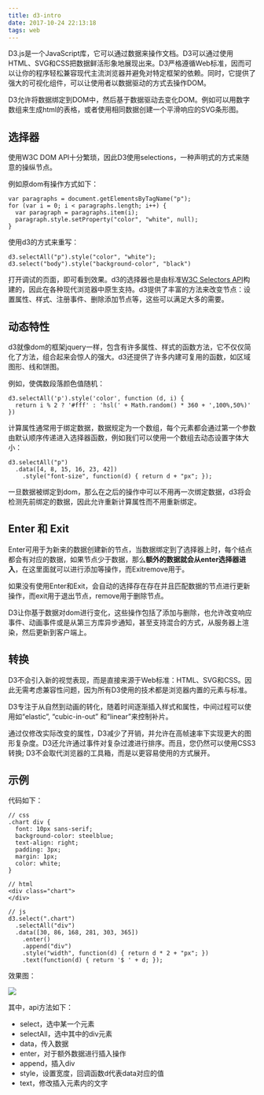 ```yaml
---
title: d3-intro
date: 2017-10-24 22:13:18
tags: web
---
```

D3.js是一个JavaScript库，它可以通过数据来操作文档。D3可以通过使用HTML、SVG和CSS把数据鲜活形象地展现出来。D3严格遵循Web标准，因而可以让你的程序轻松兼容现代主流浏览器并避免对特定框架的依赖。同时，它提供了强大的可视化组件，可以让使用者以数据驱动的方式去操作DOM。

D3允许将数据绑定到DOM中，然后基于数据驱动去变化DOM。例如可以用数字数组来生成html的表格，或者使用相同数据创建一个平滑响应的SVG条形图。

## 选择器

使用W3C DOM API十分繁琐，因此D3使用selections，一种声明式的方式来随意的操纵节点。

例如原dom有操作方式如下：

```
var paragraphs = document.getElementsByTagName("p");
for (var i = 0; i < paragraphs.length; i++) {
  var paragraph = paragraphs.item(i);
  paragraph.style.setProperty("color", "white", null);
}
```

使用d3的方式来重写：

```
d3.selectAll("p").style("color", "white");
d3.select("body").style("background-color", "black")
```

打开调试的页面，即可看到效果。d3的选择器也是由标准[W3C Selectors API](https://www.w3.org/TR/selectors-api/)构建的，因此在各种现代浏览器中原生支持。d3提供了丰富的方法来改变节点：设置属性、样式、注册事件、删除添加节点等，这些可以满足大多的需要。

## 动态特性

d3就像dom的框架jquery一样，包含有许多属性、样式的函数方法，它不仅仅简化了方法，组合起来会惊人的强大。d3还提供了许多内建可复用的函数，如区域图形、线和饼图。

例如，使偶数段落颜色值随机：

```
d3.selectAll('p').style('color', function (d, i) {
  return i % 2 ? '#fff' : 'hsl(' + Math.random() * 360 + ',100%,50%)'
})
```

计算属性通常用于绑定数据，数据规定为一个数组，每个元素都会通过第一个参数由默认顺序传递进入选择器函数，例如我们可以使用一个数组去动态设置字体大小：

```
d3.selectAll("p")
  .data([4, 8, 15, 16, 23, 42])
    .style("font-size", function(d) { return d + "px"; });
```

一旦数据被绑定到dom，那么在之后的操作中可以不用再一次绑定数据，d3将会检测先前绑定的数据，因此允许重新计算属性而不用重新绑定。																																																																																	

## Enter 和 Exit

Enter可用于为新来的数据创建新的节点，当数据绑定到了选择器上时，每个结点都会有对应的数据，如果节点少于数据，那么**额外的数据就会从enter选择器进入**，在这里面就可以进行添加等操作，而Exitremove用于。

如果没有使用Enter和Exit，会自动的选择存在存在并且匹配数据的节点进行更新操作，而exit用于退出节点，remove用于删除节点。

D3让你基于数据对dom进行变化，这些操作包括了添加与删除，也允许改变响应事件、动画事件或是从第三方库异步通知，甚至支持混合的方式，从服务器上渲染，然后更新到客户端上。

## 转换

D3不会引入新的视觉表现，而是直接来源于Web标准：HTML、SVG和CSS。因此无需考虑兼容性问题，因为所有D3使用的技术都是浏览器内置的元素与标准。

D3专注于从自然到动画的转化，随着时间逐渐插入样式和属性，中间过程可以使用如“elastic”, “cubic-in-out” 和“linear”来控制补片。

通过仅修改实际改变的属性，D3减少了开销，并允许在高帧速率下实现更大的图形复杂度。D3还允许通过事件对复杂过渡进行排序。而且，您仍然可以使用CSS3转换; D3不会取代浏览器的工具箱，而是以更容易使用的方式展开。



## 示例

代码如下：

```
// css
.chart div {
  font: 10px sans-serif;
  background-color: steelblue;
  text-align: right;
  padding: 3px;
  margin: 1px;
  color: white;
}

// html
<div class="chart">
</div>

// js
d3.select(".chart")
  .selectAll("div")
  .data([30, 86, 168, 281, 303, 365])
    .enter()
    .append("div")
    .style("width", function(d) { return d * 2 + "px"; })
    .text(function(d) { return '$ ' + d; });

```

效果图：

![](http://7xp5r4.com1.z0.glb.clouddn.com/17-10-24/89023358.jpg)

其中，api方法如下：

- select，选中某一个元素
- selectAll，选中其中的div元素
- data，传入数据
- enter，对于额外数据进行插入操作
- append，插入div
- style，设置宽度，回调函数d代表data对应的值
- text，修改插入元素内的文字
